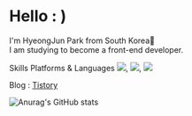 # Hello : )
I'm HyeongJun Park from South Korea👋   
I am studying to become a front-end developer.

Skills
Platforms & Languages
<img src="https://img.shields.io/badge/HTML5-E34F26?style=flat-square&logo=HTML5&logoColor=white"/>, <img src="https://img.shields.io/badge/CSS3-1572B6?style=flat-square&logo=CSS3&logoColor=white"/>, <img src="https://img.shields.io/badge/JavaScript-F7DF1E?style=flat-square&logo=JavaScript&logoColor=white"/>

Blog : [Tistory](https://hyeongjun030-fe-developer.tistory.com)

![Anurag's GitHub stats](https://github-readme-stats.vercel.app/api?username=HyeongJun030&show_icons=true&theme=aura)
